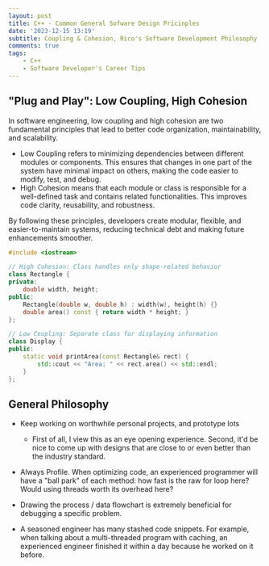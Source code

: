```yaml
---
layout: post
title: C++ - Common General Sofware Design Pricinples
date: '2023-12-15 13:19'
subtitle: Coupling & Cohesion, Rico's Software Development Philosophy
comments: true
tags:
    - C++
    - Software Developer's Career Tips
---
```


## "Plug and Play": Low Coupling, High Cohesion
 
In software engineering, low coupling and high cohesion are two fundamental principles that lead to better code organization, maintainability, and scalability.

- Low Coupling refers to minimizing dependencies between different modules or components. This ensures that changes in one part of the system have minimal impact on others, making the code easier to modify, test, and debug.
- High Cohesion means that each module or class is responsible for a well-defined task and contains related functionalities. This improves code clarity, reusability, and robustness.

By following these principles, developers create modular, flexible, and easier-to-maintain systems, reducing technical debt and making future enhancements smoother.



```cpp
#include <iostream>

// High Cohesion: Class handles only shape-related behavior
class Rectangle {
private:
    double width, height;
public:
    Rectangle(double w, double h) : width(w), height(h) {}
    double area() const { return width * height; }
};

// Low Coupling: Separate class for displaying information
class Display {
public:
    static void printArea(const Rectangle& rect) {
        std::cout << "Area: " << rect.area() << std::endl;
    }
};
```

## General Philosophy

- Keep working on worthwhile personal projects, and prototype lots
    - First of all, I view this as an eye opening experience. Second, it'd be nice to come up with designs that are close to or even better than the industry standard.
- Always Profile. When optimizing code, an experienced programmer will have a "ball park" of each method: how fast is the raw for loop here? Would using threads worth its overhead here?
    
- Drawing the process / data flowchart is extremely beneficial for debugging a specific problem. 
- A seasoned engineer has many stashed code snippets. For example, when talking about a multi-threaded program with caching, an experienced engineer finished it within a day because he worked on it before.
